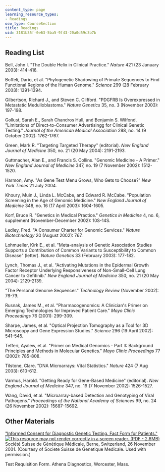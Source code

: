 ```yaml
---
content_type: page
learning_resource_types:
- Readings
ocw_type: CourseSection
title: Readings
uid: 3181b35f-0e63-5ba5-9f43-20a0d59c3b7b
---
```


Reading List
------------

Bell, John I. "The Double Helix in Clinical Practice." _Nature_ 421 (23 January 2003): 414-416.

Boffeli, Dario, et al. "Phylogenetic Shadowing of Primate Sequences to Find Functional Regions of the Human Genome." _Science_ 299 (28 February 2003): 1391-1394.

Gilbertson, Richard J., and Steven C. Clifford. "PDGFRB Is Overexpressed in Metastatic Medulloblastoma." _Nature Genetics_ 35, no. 3 (November 2003): 197-198.

Gollust, Sarah E., Sarah Chandros Hull, and Benjamin S. Wilfond. "Limitations of Direct-to-Consumer Advertisingg for Clinical Genetic Testing." _Journal of the American Medical Association_ 288, no. 14 (9 October 2002): 1762-1767.

Green, Mark R. "Targeting Targeted Therapy" (editorial). _New England Journal of Medicine_ 350, no. 21 (20 May 2004): 2191-2193.

Guttmacher, Alan E., and Francis S. Collins. "Genomic Medicine - A Primer." _New England Journal of Medicine_ 347, no. 19 (7 November 2002): 1512-1520.

Harmon, Amy. "As Gene Test Menu Grows, Who Gets to Choose?" _New York Times_ 21 July 2004.

Khoury, Muin J., Linda L. McCabe, and Edward R. McCabe. "Population Screening in the Age of Genomic Medicine." _New England Journal of Medicine_ 348, no. 16 (17 April 2003): 1604-1605.

Korf, Bruce R. "Genetics in Medical Practice." _Genetics in Medicine_ 4, no. 6, supplement (November-December 2002): 10S-14S.

Ledley, Fred. "A Consumer Charter for Genomic Services." _Nature Biotechnology_ 20 (August 2002): 767.

Lohmueller, Kirk E., et al. "Meta-analysis of Genetic Association Studies Supports a Contribution of Common Variants to Susceptibility to Common Disease" (letter). _Nature Genetics_ 33 (February 2003): 177-182.

Lynch, Thomas J., et al. "Activating Mutations in the Epidermal Growth Factor Receptor Underlying Responsiveness of Non-Small-Cell Lung Cancer to Gefitinib." _New England Journal of Medicine_ 350, no. 21 (20 May 2004): 2129-2139.

"The Personal Genome Sequencer." _Technology Review_ (November 2002): 76-79.

Rusnak, James M., et al. "Pharmacogenomics: A Clinician's Primer on Emerging Technologies for Improved Patient Care." _Mayo Clinic Proceedings_ 76 (2001): 299-309.

Sharpe, James, et al. "Optical Projection Tomography as a Tool for 3D Microscopy and Gene Expression Studies." _Science_ 296 (19 April 2002): 541-545.

Tefferi, Ayalew, et al. "Primer on Medical Genomics - Part II: Background Principles and Methods in Molecular Genetics." _Mayo Clinic Proceedings_ 77 (2002): 785-808.

Tilstone, Clare. "DNA Microarrays: Vital Statistics." _Nature_ 424 (7 Aug 2003): 610-612.

Varmus, Harold. "Getting Ready for Gene-Based Medicine" (editorial). _New England Journal of Medicine_ 347, no. 19 (7 November 2002): 1526-1527.

Wang, David, et al. "Microarray-based Detection and Genotyping of Viral Pathogens." _Proceedings of the National Academy of Sciences_ 99, no. 24 (26 November 2002): 15687-15692.

Other Materials
---------------

["Informed Consent for Diagnostic Genetic Testing. Fact Form for Patients." ![This resource may not render correctly in a screen reader.](/images/inacessible.gif) (PDF - 2.8MB)](http://www.michigan.gov/documents/InformedConsent_69182_7.pdf) Société Suisse de Génétique Médicale, Berne, Switzerland, 26 November 2001. (Courtesy of Societe Suisse de Genetique Medicale. Used with permission.)

Test Requisition Form. Athena Diagnostics, Worcester, Mass.